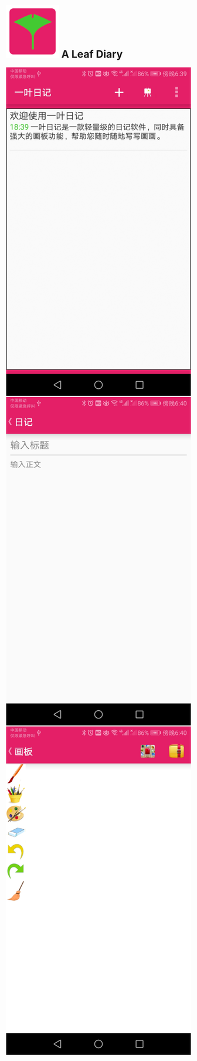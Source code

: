 # ![image](https://github.com/linc2017/A-Leaf-Diary/blob/master/aleaf/src/main/res/drawable-xxhdpi/ic_launcher.png) A Leaf Diary

![image](https://github.com/linc2017/A-Leaf-Diary/blob/master/Screenshot_20190113-183955.jpg)
![image](https://github.com/linc2017/A-Leaf-Diary/blob/master/Screenshot_20190113-184002.jpg)
![image](https://github.com/linc2017/A-Leaf-Diary/blob/master/Screenshot_20190113-184010.jpg)
